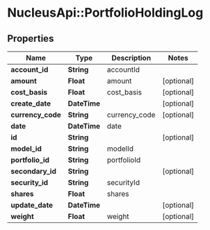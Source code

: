 # NucleusApi::PortfolioHoldingLog

## Properties
Name | Type | Description | Notes
------------ | ------------- | ------------- | -------------
**account_id** | **String** | accountId | 
**amount** | **Float** | amount | [optional] 
**cost_basis** | **Float** | cost_basis | [optional] 
**create_date** | **DateTime** |  | [optional] 
**currency_code** | **String** | currency_code | [optional] 
**date** | **DateTime** | date | 
**id** | **String** |  | [optional] 
**model_id** | **String** | modelId | 
**portfolio_id** | **String** | portfolioId | 
**secondary_id** | **String** |  | [optional] 
**security_id** | **String** | securityId | 
**shares** | **Float** | shares | 
**update_date** | **DateTime** |  | [optional] 
**weight** | **Float** | weight | [optional] 


